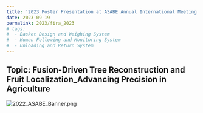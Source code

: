 ```yaml
---
title: '2023 Poster Presentation at ASABE Annual International Meeting'
date: 2023-09-19
permalink: 2023/fira_2023
# tags:
#  - Basket Design and Weighing System
#  - Human Following and Monitoring System
#  - Unloading and Return System
---
```


## Topic: Fusion-Driven Tree Reconstruction and Fruit Localization_Advancing Precision in Agriculture

<img src="../images/Post_Images/2023/IROS_2023/Fusion-Driven Tree Reconstruction and Fruit Localization_Advancing Precision in Agriculture.png"
     alt="2022_ASABE_Banner.png"
     style="float: left; margin-bottom: 25px;" />




